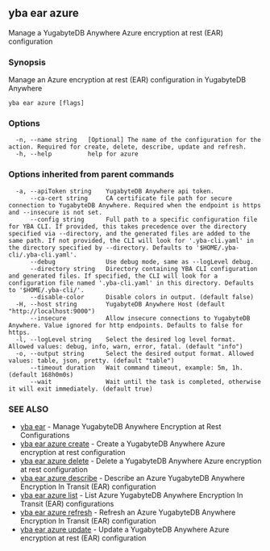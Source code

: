 ## yba ear azure

Manage a YugabyteDB Anywhere Azure encryption at rest (EAR) configuration

### Synopsis

Manage an Azure encryption at rest (EAR) configuration in YugabyteDB Anywhere

```
yba ear azure [flags]
```

### Options

```
  -n, --name string   [Optional] The name of the configuration for the action. Required for create, delete, describe, update and refresh.
  -h, --help          help for azure
```

### Options inherited from parent commands

```
  -a, --apiToken string    YugabyteDB Anywhere api token.
      --ca-cert string     CA certificate file path for secure connection to YugabyteDB Anywhere. Required when the endpoint is https and --insecure is not set.
      --config string      Full path to a specific configuration file for YBA CLI. If provided, this takes precedence over the directory specified via --directory, and the generated files are added to the same path. If not provided, the CLI will look for '.yba-cli.yaml' in the directory specified by --directory. Defaults to '$HOME/.yba-cli/.yba-cli.yaml'.
      --debug              Use debug mode, same as --logLevel debug.
      --directory string   Directory containing YBA CLI configuration and generated files. If specified, the CLI will look for a configuration file named '.yba-cli.yaml' in this directory. Defaults to '$HOME/.yba-cli/'.
      --disable-color      Disable colors in output. (default false)
  -H, --host string        YugabyteDB Anywhere Host (default "http://localhost:9000")
      --insecure           Allow insecure connections to YugabyteDB Anywhere. Value ignored for http endpoints. Defaults to false for https.
  -l, --logLevel string    Select the desired log level format. Allowed values: debug, info, warn, error, fatal. (default "info")
  -o, --output string      Select the desired output format. Allowed values: table, json, pretty. (default "table")
      --timeout duration   Wait command timeout, example: 5m, 1h. (default 168h0m0s)
      --wait               Wait until the task is completed, otherwise it will exit immediately. (default true)
```

### SEE ALSO

* [yba ear](yba_ear.md)	 - Manage YugabyteDB Anywhere Encryption at Rest Configurations
* [yba ear azure create](yba_ear_azure_create.md)	 - Create a YugabyteDB Anywhere Azure encryption at rest configuration
* [yba ear azure delete](yba_ear_azure_delete.md)	 - Delete a YugabyteDB Anywhere Azure encryption at rest configuration
* [yba ear azure describe](yba_ear_azure_describe.md)	 - Describe an Azure YugabyteDB Anywhere Encryption In Transit (EAR) configuration
* [yba ear azure list](yba_ear_azure_list.md)	 - List Azure YugabyteDB Anywhere Encryption In Transit (EAR) configurations
* [yba ear azure refresh](yba_ear_azure_refresh.md)	 - Refresh an Azure YugabyteDB Anywhere Encryption In Transit (EAR) configuration
* [yba ear azure update](yba_ear_azure_update.md)	 - Update a YugabyteDB Anywhere Azure encryption at rest (EAR) configuration

